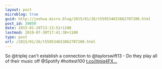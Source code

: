 ```yaml
---
layout: post
microblog: true
guid: http://joshua.micro.blog/2015/01/26/t559534653862707200.html
post_id: 39059
date: 2015-01-26T13:13:51+1100
lastmod: 2019-07-30T17:41:38+1100
type: post
url: /2015/01/26/t559534653862707200.html
---
```

So @triplej can't establish a connection to @taylorswift13 - Do they play all of their music off @Spotify #hottest100 [t.co/itjnjq4FX...](http://t.co/itjnjq4FXz)
